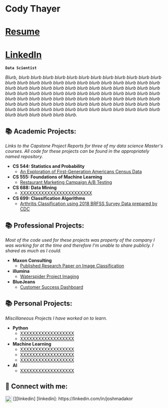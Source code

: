 # Cody Thayer


<h1> <a href="https://github.com/codythayer/codythayer/blob/main/Cody%20Thayer%20Resume%201.4.2024.pdf">Resume</a>
<h1> <a href="https://www.linkedin.com/in/codythayer/">LinkedIn</a> </h1>

**`Data Scientist`**

*Blurb, blurb blurb blurb blurb blurb blurb blurb blurb blurb blurb blurb blurb blurb blurb blurb blurb blurb blurb blurb blurb blurb blurb blurb blurb blurb blurb blurb blurb blurb blurb blurb blurb blurb blurb blurb blurb blurb blurb blurb blurb blurb blurb blurb blurb blurb blurb blurb blurb blurb blurb blurb blurb blurb blurb blurb blurb blurb blurb blurb blurb blurb blurb blurb blurb blurb blurb blurb blurb blurb blurb blurb blurb blurb blurb blurb blurb blurb blurb blurb blurb blurb blurb blurb blurb blurb blurb blurb blurb blurb blurb blurb blurb blurb blurb blurb blurb.*

<h2>📚 Academic Projects:</h2>

*Links to the Capstone Project Reports for three of my data science Master's courses. All code for these projects can be found in the appropriately named repository.*

- <b>CS 544: Statistics and Probability</b>
  - [An Exploration of First-Generation Americans Census Data](https://codythayer.github.io/us-census-project/)
- <b>CS 555: Foundations of Machine Learning</b>
  - [Restaurant Marketing Campaign A/B Testing](https://codythayer.github.io/restaurant-marketing-campaign/)
- <b>CS 688: Data Mining</b>
  - [XXXXXXXXXXXXXXXXXXXXXXXX](https://github.com/joshmadakor1/4chan-Image-Analysis-Middleware-C964)
- <b>CS 699: Classification Algorithms</b>
  - [Arthritis Classification using 2018 BRFSS Survey Data prepared by CDC](https://github.com/codythayer/arthritis-classification/blob/main/Final%20Report.pdf)

<h2>📚 Professional Projects:</h2>

*Most of the code used for these projects was property of the company I was working for at the time and therefore I'm unable to share publicly. I shared as much as I could.*

- <b>Maxon Consulting</b>
  - [Published Research Paper on Image Classification](https://github.com/codythayer/maxon-consulting/blob/main/Maxon%20Consulting%20SPE%20Paper.pdf)
- <b>illumina</b>
  - [Waterspider Project Imaging](https://github.com/codythayer/maxon-consulting/blob/main/Maxon%20Consulting%20SPE%20Paper.pdf)
- <b>BlueJeans</b>
  - [Customer Success Dashboard](https://github.com/codythayer/maxon-consulting/blob/main/Maxon%20Consulting%20SPE%20Paper.pdf)

<h2>📚 Personal Projects:</h2>

*Miscillaneous Projects I have worked on to learn.*

- <b>Python</b>
  - [XXXXXXXXXXXXXXXXXX](https://github.com/codythayer/maxon-consulting/blob/main/Maxon%20Consulting%20SPE%20Paper.pdf)
  - [XXXXXXXXXXXXXXXXXX](https://github.com/codythayer/maxon-consulting/blob/main/Maxon%20Consulting%20SPE%20Paper.pdf)
- <b>Machine Learning</b>
  - [XXXXXXXXXXXXXXXXXX](https://github.com/codythayer/maxon-consulting/blob/main/Maxon%20Consulting%20SPE%20Paper.pdf)
  - [XXXXXXXXXXXXXXXXXX](https://github.com/codythayer/maxon-consulting/blob/main/Maxon%20Consulting%20SPE%20Paper.pdf)
  - [XXXXXXXXXXXXXXXXXX](https://github.com/codythayer/maxon-consulting/blob/main/Maxon%20Consulting%20SPE%20Paper.pdf)
- <b>AI</b>
  - [XXXXXXXXXXXXXXXXXX](https://github.com/codythayer/maxon-consulting/blob/main/Maxon%20Consulting%20SPE%20Paper.pdf)


<h2> 🤳 Connect with me:</h2>
[<img align="left" alt="JoshMadakor | LinkedIn" width="22px" src="https://cdn.jsdelivr.net/npm/simple-icons@v3/icons/linkedin.svg" />][linkedin]
[linkedin]: https://linkedin.com/in/joshmadakor


